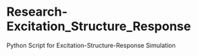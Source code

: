 # Research-Excitation_Structure_Response
Python Script for  Excitation-Structure-Response Simulation
